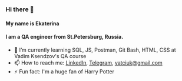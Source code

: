 ### Hi there 👋 
#### My name is Ekaterina
#### I am a QA engineer from St.Petersburg, Russia.

- 🌱 I’m currently learning SQL, JS, Postman, Git Bash, HTML, CSS at Vadim Ksendzov's QA course
- 📫 How to reach me: [LinkedIn](https://www.linkedin.com/in/ekaterina-nesterovaa/), [Telegram](https://t.me/nesterova_katya), vatciuk@gmail.com
- ⚡️ Fun fact: I'm a huge fan of Harry Potter
